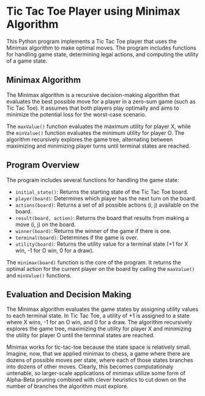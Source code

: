 # Tic Tac Toe Player using Minimax Algorithm

This Python program implements a Tic Tac Toe player that uses the Minimax algorithm to make optimal moves. The program includes functions for handling game state, determining legal actions, and computing the utility of a game state.

## Minimax Algorithm

The Minimax algorithm is a recursive decision-making algorithm that evaluates the best possible move for a player in a zero-sum game (such as Tic Tac Toe). It assumes that both players play optimally and aims to minimize the potential loss for the worst-case scenario.

The `maxValue()` function evaluates the maximum utility for player X, while the `minValue()` function evaluates the minimum utility for player O. The algorithm recursively explores the game tree, alternating between maximizing and minimizing player turns until terminal states are reached.

## Program Overview

The program includes several functions for handling the game state:

- `initial_state()`: Returns the starting state of the Tic Tac Toe board.
- `player(board)`: Determines which player has the next turn on the board.
- `actions(board)`: Returns a set of all possible actions (i, j) available on the board.
- `result(board, action)`: Returns the board that results from making a move (i, j) on the board.
- `winner(board)`: Returns the winner of the game if there is one.
- `terminal(board)`: Determines if the game is over.
- `utility(board)`: Returns the utility value for a terminal state (+1 for X win, -1 for O win, 0 for a draw).

The `minimax(board)` function is the core of the program. It returns the optimal action for the current player on the board by calling the `maxValue()` and `minValue()` functions.

## Evaluation and Decision Making

The Minimax algorithm evaluates the game states by assigning utility values to each terminal state. In Tic Tac Toe, a utility of +1 is assigned to a state where X wins, -1 for an O win, and 0 for a draw. The algorithm recursively explores the game tree, maximizing the utility for player X and minimizing the utility for player O until the terminal states are reached.

Minimax works for tic-tac-toe because the state space is relatively small. Imagine, now, that we applied minimax to chess, a game where there are dozens of possible moves per state, where each of those states branches into dozens of other moves. Clearly, this becomes computationaly untenable, so larger-scale applications of minimax utilize some form of Alpha-Beta pruning combined with clever heuristics to cut down on the number of branches the algorithm must explore.
